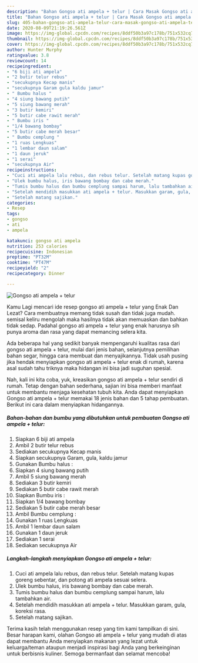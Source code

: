 ```yaml
---
description: "Bahan Gongso ati ampela + telur | Cara Masak Gongso ati ampela + telur Yang Enak dan Simpel"
title: "Bahan Gongso ati ampela + telur | Cara Masak Gongso ati ampela + telur Yang Enak dan Simpel"
slug: 405-bahan-gongso-ati-ampela-telur-cara-masak-gongso-ati-ampela-telur-yang-enak-dan-simpel
date: 2020-08-09T21:19:26.561Z
image: https://img-global.cpcdn.com/recipes/8ddf50b3a97c178b/751x532cq70/gongso-ati-ampela-telur-foto-resep-utama.jpg
thumbnail: https://img-global.cpcdn.com/recipes/8ddf50b3a97c178b/751x532cq70/gongso-ati-ampela-telur-foto-resep-utama.jpg
cover: https://img-global.cpcdn.com/recipes/8ddf50b3a97c178b/751x532cq70/gongso-ati-ampela-telur-foto-resep-utama.jpg
author: Hunter Murphy
ratingvalue: 3.8
reviewcount: 14
recipeingredient:
- "6 biji ati ampela"
- "2 butir telur rebus"
- "secukupnya Kecap manis"
- "secukupnya Garam gula kaldu jamur"
- " Bumbu halus "
- "4 siung bawang putih"
- "5 siung bawang merah"
- "3 butir kemiri"
- "5 butir cabe rawit merah"
- " Bumbu iris "
- "1/4 bawang bombay"
- "5 butir cabe merah besar"
- " Bumbu cemplung "
- "1 ruas Lengkuas"
- "1 lembar daun salam"
- "1 daun jeruk"
- "1 serai"
- "secukupnya Air"
recipeinstructions:
- "Cuci ati ampela lalu rebus, dan rebus telur. Setelah matang kupas goreng sebentar, dan potong ati ampela sesuai selera."
- "Ulek bumbu halus, iris bawang bombay dan cabe merah."
- "Tumis bumbu halus dan bumbu cemplung sampai harum, lalu tambahkan air."
- "Setelah mendidih masukkan ati ampela + telur. Masukkan garam, gula, koreksi rasa."
- "Setelah matang sajikan."
categories:
- Resep
tags:
- gongso
- ati
- ampela

katakunci: gongso ati ampela 
nutrition: 253 calories
recipecuisine: Indonesian
preptime: "PT32M"
cooktime: "PT47M"
recipeyield: "2"
recipecategory: Dinner

---
```



![Gongso ati ampela + telur](https://img-global.cpcdn.com/recipes/8ddf50b3a97c178b/751x532cq70/gongso-ati-ampela-telur-foto-resep-utama.jpg)

Kamu Lagi mencari ide resep gongso ati ampela + telur yang Enak Dan Lezat? Cara membuatnya memang tidak susah dan tidak juga mudah. semisal keliru mengolah maka hasilnya tidak akan memuaskan dan bahkan tidak sedap. Padahal gongso ati ampela + telur yang enak harusnya sih punya aroma dan rasa yang dapat memancing selera kita.

Ada beberapa hal yang sedikit banyak mempengaruhi kualitas rasa dari gongso ati ampela + telur, mulai dari jenis bahan, selanjutnya pemilihan bahan segar, hingga cara membuat dan menyajikannya. Tidak usah pusing jika hendak menyiapkan gongso ati ampela + telur enak di rumah, karena asal sudah tahu triknya maka hidangan ini bisa jadi suguhan spesial.




Nah, kali ini kita coba, yuk, kreasikan gongso ati ampela + telur sendiri di rumah. Tetap dengan bahan sederhana, sajian ini bisa memberi manfaat untuk membantu menjaga kesehatan tubuh kita. Anda dapat menyiapkan Gongso ati ampela + telur memakai 18 jenis bahan dan 5 tahap pembuatan. Berikut ini cara dalam menyiapkan hidangannya.

<!--inarticleads1-->

##### Bahan-bahan dan bumbu yang dibutuhkan untuk pembuatan Gongso ati ampela + telur:

1. Siapkan 6 biji ati ampela
1. Ambil 2 butir telur rebus
1. Sediakan secukupnya Kecap manis
1. Siapkan secukupnya Garam, gula, kaldu jamur
1. Gunakan  Bumbu halus :
1. Siapkan 4 siung bawang putih
1. Ambil 5 siung bawang merah
1. Sediakan 3 butir kemiri
1. Sediakan 5 butir cabe rawit merah
1. Siapkan  Bumbu iris :
1. Siapkan 1/4 bawang bombay
1. Sediakan 5 butir cabe merah besar
1. Ambil  Bumbu cemplung :
1. Gunakan 1 ruas Lengkuas
1. Ambil 1 lembar daun salam
1. Gunakan 1 daun jeruk
1. Sediakan 1 serai
1. Sediakan secukupnya Air




<!--inarticleads2-->

##### Langkah-langkah menyiapkan Gongso ati ampela + telur:

1. Cuci ati ampela lalu rebus, dan rebus telur. Setelah matang kupas goreng sebentar, dan potong ati ampela sesuai selera.
1. Ulek bumbu halus, iris bawang bombay dan cabe merah.
1. Tumis bumbu halus dan bumbu cemplung sampai harum, lalu tambahkan air.
1. Setelah mendidih masukkan ati ampela + telur. Masukkan garam, gula, koreksi rasa.
1. Setelah matang sajikan.




Terima kasih telah menggunakan resep yang tim kami tampilkan di sini. Besar harapan kami, olahan Gongso ati ampela + telur yang mudah di atas dapat membantu Anda menyiapkan makanan yang lezat untuk keluarga/teman ataupun menjadi inspirasi bagi Anda yang berkeinginan untuk berbisnis kuliner. Semoga bermanfaat dan selamat mencoba!
